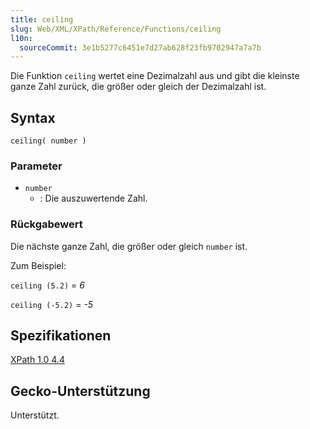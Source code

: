 ```yaml
---
title: ceiling
slug: Web/XML/XPath/Reference/Functions/ceiling
l10n:
  sourceCommit: 3e1b5277c6451e7d27ab628f23fb9702947a7a7b
---
```


Die Funktion `ceiling` wertet eine Dezimalzahl aus und gibt die kleinste ganze Zahl zurück, die größer oder gleich der Dezimalzahl ist.

## Syntax

```plain
ceiling( number )
```

### Parameter

- `number`
  - : Die auszuwertende Zahl.

### Rückgabewert

Die nächste ganze Zahl, die größer oder gleich `number` ist.

Zum Beispiel:

`ceiling (5.2)` = _6_

`ceiling (-5.2)` = _-5_

## Spezifikationen

[XPath 1.0 4.4](https://www.w3.org/TR/1999/REC-xpath-19991116/#function-ceiling)

## Gecko-Unterstützung

Unterstützt.
